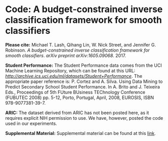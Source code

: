 # Code: A budget-constrained inverse classification framework for smooth classifiers

**Please cite:** Michael T. Lash, Qihang Lin, W. Nick Street, and Jennifer G. Robinson. *A budget-constrained inverse classification framework for smooth classifiers*. *arXiv preprint arXiv:1605.09068*. 2017.

**Student Performance:** The Student Performance data comes from the UCI Machine Learning Repository, which can be found at this URL: *http://archive.ics.uci.edu/ml/datasets/Student+Performance*. The appropriate paper reference is: P. Cortez and A. Silva. Using Data Mining to Predict Secondary School Student Performance. In A. Brito and J. Teixeira Eds., Proceedings of 5th FUture BUsiness TEChnology Conference (FUBUTEC 2008) pp. 5-12, Porto, Portugal, April, 2008, EUROSIS, ISBN 978-9077381-39-7.

**ARIC:** The dataset derived from ARIC has not been posted here, as it requires explicit NIH permission to use. We have, however, posted the code used in our experiments.


**Supplemental Material:** Supplemental material can be found at this [link](../master/other/suppl_material.pdf).
